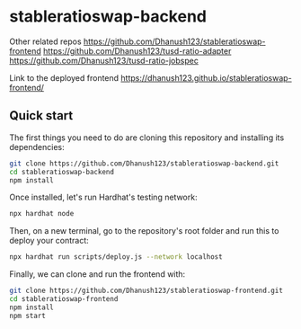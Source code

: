# stableratioswap-backend

Other related repos https://github.com/Dhanush123/stableratioswap-frontend https://github.com/Dhanush123/tusd-ratio-adapter https://github.com/Dhanush123/tusd-ratio-jobspec

Link to the deployed frontend https://dhanush123.github.io/stableratioswap-frontend/

## Quick start

The first things you need to do are cloning this repository and installing its
dependencies:

```sh
git clone https://github.com/Dhanush123/stableratioswap-backend.git
cd stableratioswap-backend
npm install
```

Once installed, let's run Hardhat's testing network:

```sh
npx hardhat node
```

Then, on a new terminal, go to the repository's root folder and run this to
deploy your contract:

```sh
npx hardhat run scripts/deploy.js --network localhost
```

Finally, we can clone and run the frontend with:

```sh
git clone https://github.com/Dhanush123/stableratioswap-frontend.git
cd stableratioswap-frontend
npm install
npm start
```